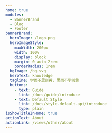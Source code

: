 ```yaml
---
home: true
modules:
  - BannerBrand
  - Blog
  - Footer
bannerBrand:
  heroImage: /logo.png
  heroImageStyle:
    maxWidth: 200px
    width: 100%
    display: block
    margin: 0 auto 2rem
    borderRadius: 1rem
  bgImage: /bg.svg
  heroText: knowledge
  tagline: 学而不思则黄，思而不学则黄
  buttons:
    - text: Guide
      link: /docs/guide/introduce
    - text: Default Style
      link: /docs/style-default-api/introduce
      type: plain
isShowTitleInHome: true
actionText: About
actionLink: /views/other/about
---
```


